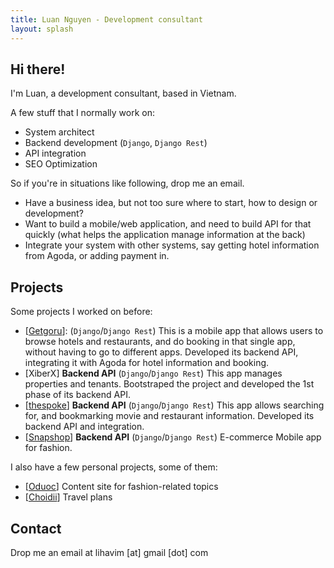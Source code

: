 ```yaml
---
title: Luan Nguyen - Development consultant
layout: splash
---
```


## Hi there!

I'm Luan, a development consultant, based in Vietnam.

A few stuff that I normally work on:
- System architect
- Backend development (`Django`, `Django Rest`)
- API integration
- SEO Optimization

So if you're in situations like following, drop me an email.
- Have a business idea, but not too sure where to start, how to design or development?
- Want to build a mobile/web application, and need to build API for that quickly (what helps the application manage information at the back)
- Integrate your system with other systems, say getting hotel information from Agoda, or adding payment in.

## Projects
Some projects I worked on before:

- [[Getgoru](http://www.getgoru.com/)]: (`Django`/`Django Rest`)
This is a mobile app that allows users to browse hotels and restaurants, and do booking in that single app, without having to go to different apps. Developed its backend API, integrating it with Agoda for hotel information and booking.
- [XiberX] **Backend API** (`Django`/`Django Rest`)
This app manages properties and tenants. Bootstraped the project and developed the 1st phase of its backend API.
- [[thespoke](http://thespoke.co)] **Backend API** (`Django`/`Django Rest`)
This app allows searching for, and bookmarking movie and restaurant information. Developed its backend API and integration.
- [[Snapshop](https://snapshop.com)] **Backend API** (`Django`/`Django Rest`)
E-commerce Mobile app for fashion.

I also have a few personal projects, some of them:
- [[Oduoc](https://oduoc.com)] Content site for fashion-related topics
- [[Choidii](https://choidii.com)] Travel plans



## Contact
Drop me an email at lihavim [at] gmail [dot] com
